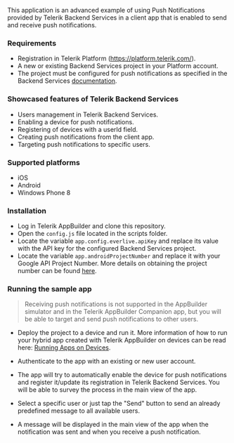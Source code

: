 This application is an advanced example of using Push Notifications provided by Telerik Backend Services in a client app that is enabled to send and receive push notifications.

### Requirements ###

   * Registration in Telerik Platform (https://platform.telerik.com/).
   * A new or existing Backend Services project in your Platform account.
   * The project must be configured for push notifications as specified in the Backend Services [documentation](http://docs.telerik.com/platform/backend-services/features/push-notifications/setup).

### Showcased features of Telerik Backend Services ###

* Users management in Telerik Backend Services.
* Enabling a device for push notifications.
* Registering of devices with a userId field.
* Creating push notifications from the client app.
* Targeting push notifications to specific users.

### Supported platforms ###

* iOS
* Android 
* Windows Phone 8

### Installation ###

* Log in Telerik AppBuilder and clone this repository.
* Open the `config.js` file located in the scripts folder.
* Locate the variable `app.config.everlive.apiKey` and replace its value with the API key for the configured Backend Services project.
* Locate the variable `app.androidProjectNumber` and replace it with your Google API Project Number. More details on obtaining the project number can be found [here](https://developers.google.com/console/help/#projectnumber).

### Running the sample app ###

> Receiving push notifications is not supported in the AppBuilder simulator and in the Telerik AppBuilder Companion app, but you will be able to target and send push notifications to other users. 

* Deploy the project to a device and run it. More information of how to run your hybrid app created with Telerik AppBuilder on devices can be read here: [Running Apps on Devices](http://docs.telerik.com/platform/appbuilder/testing-your-app/running-on-devices/working-with-devices).

* Authenticate to the app with an existing or new user account.
* The app will try to automatically enable the device for push notifications and register it/update its registration in Telerik Backend Services. You will be able to survey the process in the main view of the app.
* Select a specific user or just tap the "Send" button to send an already predefined message to all available users. 
* A message will be displayed in the main view of the app when the notification was sent and when you receive a push notification.


